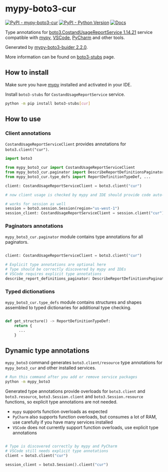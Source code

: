 # mypy-boto3-cur

[![PyPI - mypy-boto3-cur](https://img.shields.io/pypi/v/mypy-boto3-cur.svg?color=blue)](https://pypi.org/project/mypy-boto3-cur)
[![PyPI - Python Version](https://img.shields.io/pypi/pyversions/mypy-boto3-cur.svg?color=blue)](https://pypi.org/project/mypy-boto3-cur)
[![Docs](https://img.shields.io/readthedocs/mypy-boto3-builder.svg?color=blue)](https://mypy-boto3-builder.readthedocs.io/)

Type annotations for
[boto3.CostandUsageReportService 1.14.21](https://boto3.amazonaws.com/v1/documentation/api/1.14.21/reference/services/cur.html#CostandUsageReportService) service
compatible with [mypy](https://github.com/python/mypy), [VSCode](https://code.visualstudio.com/),
[PyCharm](https://www.jetbrains.com/pycharm/) and other tools.

Generated by [mypy-boto3-buider 2.2.0](https://github.com/vemel/mypy_boto3_builder).

More information can be found on [boto3-stubs](https://pypi.org/project/boto3-stubs/) page.

## How to install

Make sure you have [mypy](https://github.com/python/mypy) installed and activated in your IDE.

Install `boto3-stubs` for `CostandUsageReportService` service.

```bash
python -m pip install boto3-stubs[cur]
```

## How to use

### Client annotations

`CostandUsageReportServiceClient` provides annotations for `boto3.client("cur")`.

```python
import boto3

from mypy_boto3_cur import CostandUsageReportServiceClient
from mypy_boto3_cur.paginator import DescribeReportDefinitionsPaginator
from mypy_boto3_cur.type_defs import ReportDefinitionTypeDef, ...

client: CostandUsageReportServiceClient = boto3.client("cur")

# now client usage is checked by mypy and IDE should provide code auto-complete

# works for session as well
session = boto3.session.Session(region="us-west-1")
session_client: CostandUsageReportServiceClient = session.client("cur")
```

### Paginators annotations

`mypy_boto3_cur.paginator` module contains type annotations for all paginators.

```python

client: CostandUsageReportServiceClient = boto3.client("cur")

# Explicit type annotations are optional here
# Type should be correctly discovered by mypy and IDEs
# VSCode requires explicit type annotations
describe_report_definitions_paginator: DescribeReportDefinitionsPaginator = client.get_paginator("describe_report_definitions")
```







### Typed dictionations

`mypy_boto3_cur.type_defs` module contains structures and shapes assembled
to typed dictionaries for additional type checking.

```python

def get_structure() -> ReportDefinitionTypeDef:
    return {
      ...
    }
```


## Dynamic type annotations

`mypy_boto3` command generates `boto3.client/resource` type annotations for
`mypy_boto3_cur` and other installed services.

```bash
# Run this command after you add or remove service packages
python -m mypy_boto3
```

Generated type annotations provide overloads for `boto3.client` and `boto3.resource`,
`boto3.Session.client` and `boto3.Session.resource` functions,
so explicit type annotations are not needed.

- `mypy` supports function overloads as expected
- `PyCharm` also supports function overloads, but consumes a lot of RAM, use carefully if you have many services installed
- `VSCode` does not currently support function overloads, use explicit type annotations

```python

# Type is discovered correctly by mypy and PyCharm
# VSCode still needs explicit type annotations
client = boto3.client("cur")

session_client = boto3.Session().client("cur")
```
